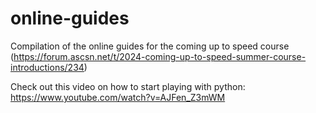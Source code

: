 # online-guides
Compilation of the online guides for the coming up to speed course (https://forum.ascsn.net/t/2024-coming-up-to-speed-summer-course-introductions/234)

Check out this video on how to start playing with python: https://www.youtube.com/watch?v=AJFen_Z3mWM 
